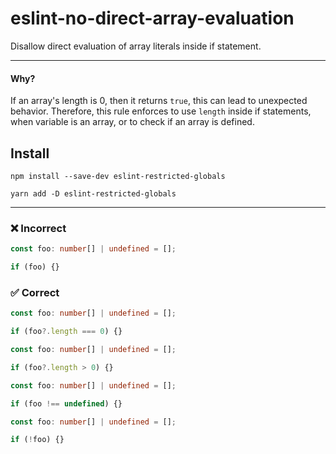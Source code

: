 # eslint-no-direct-array-evaluation

Disallow direct evaluation of array literals inside if statement.

---

#### Why?
If an array's length is 0, then it returns `true`, this can lead to unexpected behavior. 
Therefore, this rule enforces to use `length` inside if statements, when variable is an array,
or to check if an array is defined.

## Install

```
npm install --save-dev eslint-restricted-globals
```

```
yarn add -D eslint-restricted-globals
```

---

### ❌ Incorrect

```ts
const foo: number[] | undefined = [];

if (foo) {}
```

### ✅ Correct

```ts
const foo: number[] | undefined = [];

if (foo?.length === 0) {}
```

```ts
const foo: number[] | undefined = [];

if (foo?.length > 0) {}
```

```ts
const foo: number[] | undefined = [];

if (foo !== undefined) {}
```

```ts
const foo: number[] | undefined = [];

if (!foo) {}
```
